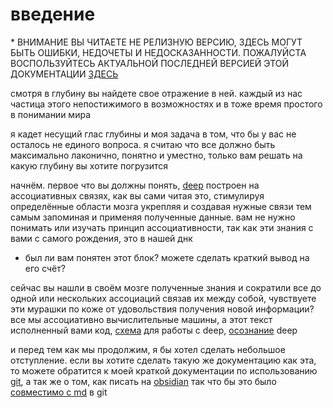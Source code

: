 # введение
\* ВНИМАНИЕ ВЫ ЧИТАЕТЕ НЕ РЕЛИЗНУЮ ВЕРСИЮ, ЗДЕСЬ МОГУТ БЫТЬ ОШИБКИ, НЕДОЧЕТЫ И НЕДОСКАЗАННОСТИ. ПОЖАЛУЙСТА ВОСПОЛЬЗУЙТЕСЬ АКТУАЛЬНОЙ ПОСЛЕДНЕЙ ВЕРСИЕЙ ЭТОЙ ДОКУМЕНТАЦИИ [ЗДЕСЬ](realise.md)

смотря в глубину вы найдете свое отражение в ней. каждый из нас частица этого непостижимого в возможностях и в тоже время простого в понимании мира

я кадет несущий глас глубины и моя задача в том, что бы у вас не осталось не единого вопроса. я считаю что все должно быть максимально лаконично, понятно и уместно, только вам решать на какую глубину вы хотите погрузится

начнём. первое что вы должны понять, [deep](https://deep.foundation/) построен на ассоциативных связях, как вы сами читая это, стимулируя определённые области мозга укрепляя и создавая нужные связи тем самым запоминая и применяя полученные данные. вам не нужно понимать или изучать принцип ассоциативности, так как эти знания с вами с самого рождения, это в нашей днк
- был ли вам понятен этот блок? можете сделать краткий вывод на его счёт?

сейчас вы нашли в своём мозге полученные знания и сократили все до одной или нескольких ассоциаций связав их между собой, чувствуете эти мурашки по коже от удовольствия получения новой информации? все мы ассоциативно вычислительные машины, а этот текст исполненный вами код, [схема](scheme.md#схема) для работы с deep, [осознание](scheme.md#осознание) deep

и перед тем как мы продолжим, я бы хотел сделать небольшое отступление. если вы хотите сделать такую же документацию как эта, то можете обратится к моей краткой документации по использованию [git](git.md), а так же о том, как писать на [obsidian](https://obsidian.md/) так что бы это было [совместимо с md](syntax_md.md) в git